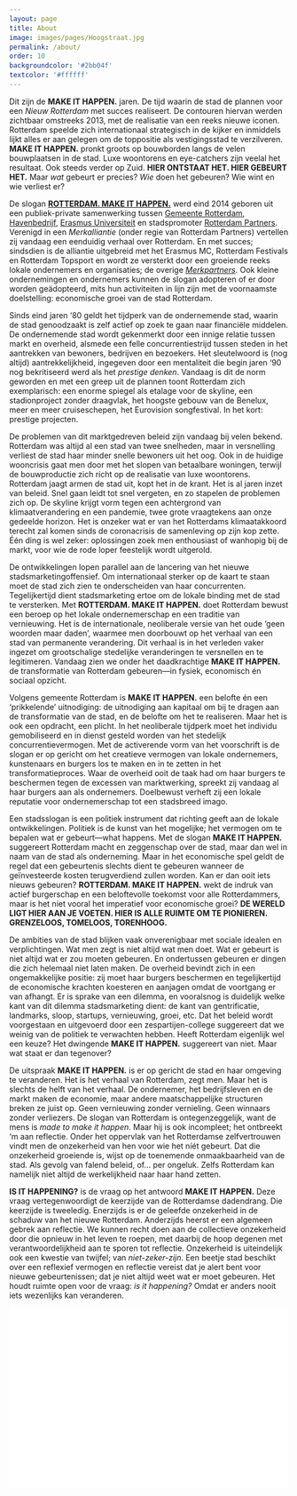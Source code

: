 ```yaml
---
layout: page
title: About
image: images/pages/Hoogstraat.jpg
permalink: /about/
order: 10
backgroundcolor: '#2bb04f'
textcolor: '#ffffff'
---
```


Dit zijn de **MAKE IT HAPPEN.** jaren. De tijd waarin de stad de plannen voor een _Nieuw Rotterdam_ met succes realiseert. De contouren hiervan werden zichtbaar omstreeks 2013, met de realisatie van een reeks nieuwe iconen. Rotterdam speelde zich internationaal strategisch in de kijker en inmiddels lijkt alles er aan gelegen om de toppositie als vestigingsstad te verzilveren. **MAKE IT HAPPEN.** pronkt groots op bouwborden langs de velen bouwplaatsen in de stad. Luxe woontorens en eye-catchers zijn veelal het resultaat. Ook steeds verder op Zuid. **HIER ONTSTAAT HET. HIER GEBEURT HET.** Maar _wat_ gebeurt er precies? _Wie_ doen het gebeuren? Wie wint en wie verliest er?

De slogan [**ROTTERDAM. MAKE IT HAPPEN.**](https://rotterdammakeithappen.nl/) werd eind 2014 geboren uit een publiek-private samenwerking tussen [Gemeente Rotterdam](https://www.rotterdam.nl/bestuur-organisatie/make-it-happen/), [Havenbedrijf](https://www.portofrotterdam.com/en/files/port-of-rotterdam-make-it-happen), [Erasmus Universiteit](https://www.eur.nl/over-de-eur/huisstijl/make-it-happen) en stadspromoter [Rotterdam Partners](https://rotterdammakeithappen.nl/merkpartners/rotterdam-partners/). Verenigd in een _Merkalliantie_ (onder regie van Rotterdam Partners) vertellen zij vandaag een eenduidig verhaal over Rotterdam. En met succes; sindsdien is de alliantie uitgebreid met het Erasmus MC, Rotterdam Festivals en Rotterdam Topsport en wordt ze versterkt door een groeiende reeks lokale ondernemers en organisaties; de overige [_Merkpartners_](https://rotterdammakeithappen.nl/merkpartners/). Ook kleine ondernemingen en ondernemers kunnen de slogan adopteren of er door worden geädopteerd, mits hun activiteiten in lijn zijn met de voornaamste doelstelling: economische groei van de stad Rotterdam.

Sinds eind jaren ‘80 geldt het tijdperk van de ondernemende stad, waarin de stad genoodzaakt is zelf actief op zoek te gaan naar financiële middelen. De ondernemende stad wordt gekenmerkt door een innige relatie tussen markt en overheid, alsmede een felle concurrentiestrijd tussen steden in het aantrekken van bewoners, bedrijven en bezoekers. Het sleutelwoord is (nog altijd) aantrekkelijkheid, ingegeven door een mentaliteit die begin jaren ‘90 nog bekritiseerd werd als het _prestige denken_. Vandaag is dit de norm geworden en met een greep uit de plannen toont Rotterdam zich exemplarisch: een enorme spiegel als etalage voor de skyline, een stadionproject zonder draagvlak, het hoogste gebouw van de Benelux, meer en meer cruiseschepen, het Eurovision songfestival. In het kort: prestige projecten.

De problemen van dit marktgedreven beleid zijn vandaag bij velen bekend. Rotterdam was altijd al een stad van twee snelheden, maar in versnelling verliest de stad haar minder snelle bewoners uit het oog. Ook in de huidige wooncrisis gaat men door met het slopen van betaalbare woningen, terwijl de bouwproductie zich richt op de realisatie van luxe woontorens. Rotterdam jaagt armen de stad uit, kopt het in de krant. Het is al jaren inzet van beleid. Snel gaan leidt tot snel vergeten, en zo stapelen de problemen zich op. De skyline krijgt vorm tegen een achtergrond van klimaatverandering en een pandemie, twee grote vraagtekens aan onze gedeelde horizon. Het is onzeker wat er van het Rotterdams klimaatakkoord terecht zal komen sinds de coronacrisis de samenleving op zijn kop zette. Één ding is wel zeker: oplossingen zoek men enthousiast of wanhopig bij de markt, voor wie de rode loper feestelijk wordt uitgerold.

De ontwikkelingen lopen parallel aan de lancering van het nieuwe stadsmarketingoffensief. Om internationaal sterker op de kaart te staan moet de stad zich zien te onderscheiden van haar concurrenten. Tegelijkertijd dient stadsmarketing ertoe om de lokale binding met de stad te versterken. Met **ROTTERDAM. MAKE IT HAPPEN.** doet Rotterdam bewust een beroep op het lokale ondernemerschap en een traditie van vernieuwing. Het is de internationale, neoliberale versie van het oude ‘geen woorden maar daden’, waarmee men doorbouwt op het verhaal van een stad van permanente verandering. Dit verhaal is in het verleden vaker ingezet om grootschalige stedelijke veranderingen te versnellen en te legitimeren. Vandaag zien we onder het daadkrachtige **MAKE IT HAPPEN.** de transformatie van Rotterdam gebeuren—in fysiek, economisch én sociaal opzicht.

Volgens gemeente Rotterdam is **MAKE IT HAPPEN.** een belofte én een ‘prikkelende’ uitnodiging: de uitnodiging aan kapitaal om bij te dragen aan de transformatie van de stad, en de belofte om het te realiseren. Maar het is ook een opdracht, een plicht. In het neoliberale tijdperk moet het individu gemobiliseerd en in dienst gesteld worden van het stedelijk concurrentievermogen. Met de activerende vorm van het voorschrift is de slogan er op gericht om het creatieve vermogen van lokale ondernemers, kunstenaars en burgers los te maken en in te zetten in het transformatieproces. Waar de overheid ooit de taak had om haar burgers te beschermen tegen de excessen van marktwerking, spreekt zij vandaag al haar burgers aan als ondernemers. Doelbewust verheft zij een lokale reputatie voor ondernemerschap tot een stadsbreed imago. 

Een stadsslogan is een politiek instrument dat richting geeft aan de lokale ontwikkelingen. Politiek is de kunst van het mogelijke; het vermogen om te bepalen wat er gebeurt—what happens. Met de slogan **MAKE IT HAPPEN.** suggereert Rotterdam macht en zeggenschap over de stad, maar dan wel in naam van de stad als onderneming. Maar in het economische spel geldt de regel dat een gebeurtenis slechts dient te gebeuren wanneer de geïnvesteerde kosten terugverdiend zullen worden. Kan er dan ooit iets nieuws gebeuren? **ROTTERDAM. MAKE IT HAPPEN.** wekt de indruk van actief burgerschap en een beloftevolle toekomst voor alle Rotterdammers, maar is het niet vooral het imperatief voor economische groei? **DE WERELD LIGT HIER AAN JE VOETEN. HIER IS ALLE RUIMTE OM TE PIONIEREN. GRENZELOOS, TOMELOOS, TORENHOOG.**

De ambities van de stad blijken vaak onverenigbaar met sociale idealen en verplichtingen. Wat men zegt is niet altijd wat men doet. Wat er gebeurt is niet altijd wat er zou moeten gebeuren. En ondertussen gebeuren er dingen die zich helemaal niet laten maken. De overheid bevindt zich in een ongemakkelijke positie: zij moet haar burgers beschermen en tegelijkertijd de economische krachten koesteren en aanjagen omdat de voortgang er van afhangt. Er is sprake van een dilemma, en vooralsnog is duidelijk welke kant van dit dilemma stadsmarketing dient: de kant van gentrificatie, landmarks, sloop, startups, vernieuwing, groei, etc. Dat het beleid wordt voorgestaan en uitgevoerd door een zespartijen-college suggereert dat we weinig van de politiek te verwachten hebben. Heeft Rotterdam eigenlijk wel een keuze? Het dwingende **MAKE IT HAPPEN.** suggereert van niet. Maar wat staat er dan tegenover?

De uitspraak **MAKE IT HAPPEN.** is er op gericht de stad en haar omgeving te veranderen. Het is het verhaal van Rotterdam, zegt men. Maar het is slechts de helft van het verhaal. De ondernemer, het bedrijfsleven en de markt maken de economie, maar andere maatschappelijke structuren breken ze juist op. Geen vernieuwing zonder vernieling. Geen winnaars zonder verliezers. De slogan van Rotterdam is ontegenzeggelijk, want de mens is _made to make it happen_. Maar hij is ook incompleet; het ontbreekt ‘m aan reflectie. Onder het oppervlak van het Rotterdamse zelfvertrouwen vindt men de onzekerheid van hen voor wie het níét gebeurt. Dat die onzekerheid groeiende is, wijst op de toenemende onmaakbaarheid van de stad. Als gevolg van falend beleid, of... per ongeluk. Zelfs Rotterdam kan namelijk niet altijd de werkelijkheid naar haar hand zetten.

**IS IT HAPPENING?** is de vraag op het antwoord **MAKE IT HAPPEN.** Deze vraag vertegenwoordigt de keerzijde van de Rotterdamse dadendrang. Die keerzijde is tweeledig. Enerzijds is er de geleefde onzekerheid in de schaduw van het nieuwe Rotterdam. Anderzijds heerst er een algemeen gebrek aan reflectie. We kunnen recht doen aan de collectieve onzekerheid door die opnieuw in het leven te roepen, met daarbij de hoop degenen met verantwoordelijkheid aan te sporen tot reflectie. Onzekerheid is uiteindelijk ook een kwestie van twijfel; van _niet-zeker-zijn_. Een beetje stad beschikt over een reflexief vermogen en reflectie vereist dat je alert bent voor nieuwe gebeurtenissen; dat je niet altijd weet wat er moet gebeuren. Het houdt ruimte open voor de vraag: _is it happening?_ Omdat er anders nooit iets wezenlijks kan veranderen.

![IS IT HAPPENING?](assets/misc/schrikhek-wit3.png)